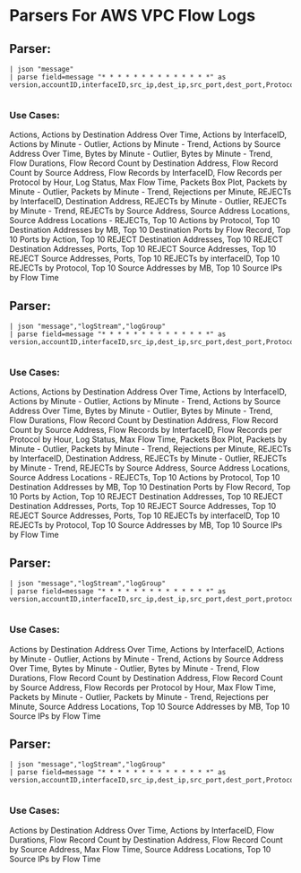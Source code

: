 # Parsers For AWS VPC Flow Logs

## Parser:
```
| json "message"
| parse field=message "* * * * * * * * * * * * * *" as version,accountID,interfaceID,src_ip,dest_ip,src_port,dest_port,Protocol,Packets,bytes,StartSample,EndSample,Action,status
 
```
### Use Cases:
Actions, Actions by Destination Address Over Time, Actions by InterfaceID, Actions by Minute - Outlier, Actions by Minute - Trend, Actions by Source Address Over Time, Bytes by Minute - Outlier, Bytes by Minute - Trend, Flow Durations, Flow Record Count by Destination Address, Flow Record Count by Source Address, Flow Records by InterfaceID, Flow Records per Protocol by Hour, Log Status, Max Flow Time, Packets Box Plot, Packets by Minute - Outlier, Packets by Minute - Trend, Rejections per Minute, REJECTs by InterfaceID, Destination Address, REJECTs by Minute - Outlier, REJECTs by Minute - Trend, REJECTs by Source Address, Source Address Locations, Source Address Locations - REJECTs, Top 10 Actions by Protocol, Top 10 Destination Addresses by MB, Top 10 Destination Ports by Flow Record, Top 10 Ports by Action, Top 10 REJECT Destination Addresses, Top 10 REJECT Destination Addresses, Ports, Top 10 REJECT Source Addresses, Top 10 REJECT Source Addresses, Ports, Top 10 REJECTs by interfaceID, Top 10 REJECTs by Protocol, Top 10 Source Addresses by MB, Top 10 Source IPs by Flow Time



## Parser:
```
| json "message","logStream","logGroup"
| parse field=message "* * * * * * * * * * * * * *" as version,accountID,interfaceID,src_ip,dest_ip,src_port,dest_port,Protocol,Packets,bytes,StartSample,EndSample,Action,status
 
```
### Use Cases:
Actions, Actions by Destination Address Over Time, Actions by InterfaceID, Actions by Minute - Outlier, Actions by Minute - Trend, Actions by Source Address Over Time, Bytes by Minute - Outlier, Bytes by Minute - Trend, Flow Durations, Flow Record Count by Destination Address, Flow Record Count by Source Address, Flow Records by InterfaceID, Flow Records per Protocol by Hour, Log Status, Max Flow Time, Packets Box Plot, Packets by Minute - Outlier, Packets by Minute - Trend, Rejections per Minute, REJECTs by InterfaceID, Destination Address, REJECTs by Minute - Outlier, REJECTs by Minute - Trend, REJECTs by Source Address, Source Address Locations, Source Address Locations - REJECTs, Top 10 Actions by Protocol, Top 10 Destination Addresses by MB, Top 10 Destination Ports by Flow Record, Top 10 Ports by Action, Top 10 REJECT Destination Addresses, Top 10 REJECT Destination Addresses, Ports, Top 10 REJECT Source Addresses, Top 10 REJECT Source Addresses, Ports, Top 10 REJECTs by interfaceID, Top 10 REJECTs by Protocol, Top 10 Source Addresses by MB, Top 10 Source IPs by Flow Time



## Parser:
```
| json "message","logStream","logGroup"
| parse field=message "* * * * * * * * * * * * * *" as version,accountID,interfaceID,src_ip,dest_ip,src_port,dest_port,protocol,Packets,bytes,StartSample,EndSample,Action,status 
 
```
### Use Cases:
Actions by Destination Address Over Time, Actions by InterfaceID, Actions by Minute - Outlier, Actions by Minute - Trend, Actions by Source Address Over Time, Bytes by Minute - Outlier, Bytes by Minute - Trend, Flow Durations, Flow Record Count by Destination Address, Flow Record Count by Source Address, Flow Records per Protocol by Hour, Max Flow Time, Packets by Minute - Outlier, Packets by Minute - Trend, Rejections per Minute, Source Address Locations, Top 10 Source Addresses by MB, Top 10 Source IPs by Flow Time



## Parser:
```
| json "message","logStream","logGroup"
| parse field=message "* * * * * * * * * * * * * *" as version,accountID,interfaceID,src_ip,dest_ip,src_port,dest_port,Protocol,Packets,bytes,StartSample,EndSample,Action,status 
 
```
### Use Cases:
Actions by Destination Address Over Time, Actions by InterfaceID, Flow Durations, Flow Record Count by Destination Address, Flow Record Count by Source Address, Max Flow Time, Source Address Locations, Top 10 Source IPs by Flow Time


